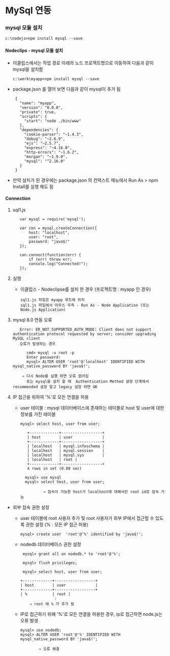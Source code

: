 # MySql 연동
 
 ### mysql 모듈 설치
  
    c:\nodejs>npm install mysql --save

 #### Nodeclips - mysql 모듈 설치
 -  이클립스에서는 작업 경로 아래의 노드 프로젝트명으로 이동하여 다음과 같이 mysql을 설치함 

        c:\work\myapp>npm install mysql --save

 - package.json 를 열어 보면 다음과 같이 mysql이 추가 됨 
	
		{
		  "name": "myapp",
		  "version": "0.0.0",
		  "private": true,
		  "scripts": {
			"start": "node ./bin/www"
		  },
		  "dependencies": {
			"cookie-parser": "~1.4.3",
			"debug": "~2.6.9",
			"ejs": "~2.5.7",
			"express": "~4.16.0",
			"http-errors": "~1.6.2",
			"morgan": "~1.9.0",
			"mysql": "^2.16.0"
		  }
		}

 - 만약 설치가 된 경우에는 package.json 의 컨택스트 메뉴에서 Run As > npm Install를 실행 해도 됨


#### Connection 
  1) sql1.js
	   
		
			var mysql = require('mysql');

			var con = mysql.createConnection({
				host: "localhost",
				user: "root",
				password: "java$!"
			});

			con.connect(function(err) {
				if (err) throw err;
				console.log("Connected!");
			});


  2) 실행
     - 이클립스 - Nodeclipse를 설치 한 경우 (프로젝트명 : myapp 인 경우)
		
           sql1.js 파일은 myapp 루트에 위치
           sql1.js 파일에서 마우스 우측 - Run As - Node Application (또는 Node.js Application)
		   

  3) mysql 8.0 연동 오류
	   
            Error: ER_NOT_SUPPORTED_AUTH_MODE: Client does not support authentication protocol requested by server; consider upgrading MySQL client
            오류가 발생하는 경우

			   cmd> mysql -u root -p
			   Enter password:
			   mysql> ALTER USER 'root'@'localhost' IDENTIFIED WITH mysql_native_password BY 'java$!';

             → 다시 Node를 실행 하면 오류 없어짐 
               또는 mysql을 설치 할 때  Authentication Method 설정 단계에서 recommended 설정 말고 legacy 설정 하면 OK 

   4) IP 접근을 위하여 '%'로 모든 연결을 허용
      - user 테이블 : mysql 데이터베이스에 존재하는 테이블로 host 및 user에 대한 정보를 가진 테이블
		
			mysql> select host, user from user;
			
			   +-------------+------------------+
			   | host        | user             |
			   +-------------+------------------+
			   | localhost   | mysql.infoschema |
			   | localhost   | mysql.session    |
			   | localhost   | mysql.sys        |
			   | localhost   | root |
			   +-------------+------------------+
			   4 rows in set (0.00 sec)

			  mysql> use mysql
			  mysql> select host, user from user;

	                  → 접속이 가능한 host가 localhost에 대해서만 root id로 접속 가능 

   - 외부 접속 권한 설정 
     - user 테이블에 root 사용자 추가 및 root 사용자가 외부 IP에서 접근할 수 있도록 권한 설정 (% : 모든 IP 접근 허용)
	   
           mysql> create user  'root'@'%' identified by 'java$!';

     - nodedb 데이터베이스 권한 설정
	  
            mysql> grant all on nodedb.* to 'root'@'%';

            mysql> flush privileges;

            mysql> select host, user from user;
		  
		   +-------------+------------------+
		   | host        | user             |
		   +-------------+------------------+
		   | %           | root |
						  :
	           → root 에 % 가 추가 됨 

      - IP로 접근하기 위해 '%'로 모든 연결을 허용한 경우, ip로 접근하면 node.js는 오류 발생 
      
		    mysql> use nodedb;
		    mysql> ALTER USER 'root'@'%' IDENTIFIED WITH mysql_native_password BY 'java$!';	

                    → 오류 해결 

